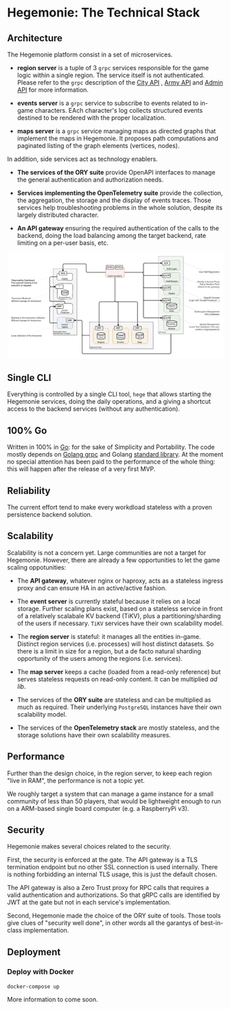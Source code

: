 # Hegemonie: The Technical Stack

## Architecture

The Hegemonie platform consist in a set of microservices.

* **region server** is a tuple of 3 ``grpc`` services responsible for the game
  logic within a single region. The service itself is not authenticated. Please
  refer to the ``grpc`` description of the
  [City API](https://github.com/jfsmig/hegemonie/blob/master/pkg/region/city.proto)
  ,
  [Army API](https://github.com/jfsmig/hegemonie/blob/master/pkg/region/army.proto)
  and
  [Admin API](https://github.com/jfsmig/hegemonie/blob/master/pkg/region/admin.proto)
  for more information.

* **events server** is a ``grpc`` service to subscribe to events related to
  in-game characters. EAch character's log collects structured events destined
  to be rendered with the proper localization.

* **maps server** is a ``grpc`` service managing maps as directed graphs that
  implement the maps in Hegemonie. It proposes path computations and paginated
  listing of the graph elements (vertices, nodes).

In addition, side services act as technology enablers.

* **The services of the ORY suite** provide OpenAPI interfaces to manage the
  general authentication and authorization needs.

* **Services implementing the OpenTelemetry suite** provide the collection, the
  aggregation, the storage and the display of events traces. Those services help
  troubleshooting problems in the whole solution, despite its largely
  distributed character.

* **An API gateway** ensuring the required authentication of the calls to the
  backend, doing the load balancing among the target backend, rate limiting on a
  per-user basis, etc.

![Hegemonie Architecture](https://raw.githubusercontent.com/jfsmig/hegemonie/master/docs/system-architecture.png)

## Single CLI

Everything is controlled by a single CLI tool, ``hege`` that allows starting the
Hegemonie services, doing the daily operations, and a giving a shortcut access
to the backend services (without any authentication).

## 100% Go

Written in 100% in [Go](https://golang.org): for the sake of Simplicity and
Portability. The code mostly depends
on [Golang grpc](https://github.com/grpc/grpc-go) and
Golang [standard library](https://golang.org/pkg). At the moment no special
attention has been paid to the performance of the whole thing: this will happen
after the release of a very first MVP.

## Reliability

The current effort tend to make every workdload stateless with a proven
persistence backend solution.

## Scalability

Scalability is not a concern yet. Large communities are not a target for
Hegemonie. However, there are already a few opportunities to let the game
scaling oppotunities:

* The **API gateway**, whatever nginx or haproxy, acts as a stateless ingress
  proxy and can ensure HA in an active/active fashion.
  
* The **event server** is currently stateful because it relies on a local
  storage. Further scaling plans exist, based on a stateless service in front of
  a relatively scalabale KV backend (TiKV), plus a partitioning/sharding of the
  users if necessary. ``TiKV`` services have their own scalability model.
  
* The **region server** is stateful: it manages all the entities in-game.
  Distinct region services (i.e. processes) will host distinct datasets. So
  there is a limit in size for a region, but a de facto natural sharding
  opportunity of the users among the regions (i.e. services).
  
* The **map server** keeps a cache (loaded from a read-only reference) but
  serves stateless requests on read-only content. It can be multiplied _ad lib_.
  
* The services of the **ORY suite** are stateless and can be multiplied as much
  as required. Their underlying ``PostgreSQL`` instances have their own
  scalability model.
  
* The services of the **OpenTelemetry stack** are mostly stateless, and the
  storage solutions have their own scalability measures.

## Performance

Further than the design choice, in the region server, to keep each region "live
in RAM", the performance is not a topic yet.

We roughly target a system that can manage a game instance for a small community
of less than 50 players, that would be lightweight enough to run on a ARM-based
single board computer (e.g. a RaspberryPi v3).

## Security

Hegemonie makes several choices related to the security.

First, the security is enforced at the gate. The API gateway is a TLS
termination endpoint but no other SSL connection is used internally. There is
nothing forbidding an internal TLS usage, this is just the default chosen.

The API gateway is also a Zero Trust proxy for RPC calls that requires a valid
authentication and authorizations. So that gRPC calls are identified by JWT at
the gate but not in each service's implementation.

Second, Hegemonie made the choice of the ORY suite of tools. Those tools give
clues of "security well done", in other words all the garantys of best-in-class
implementation.

## Deployment

### Deploy with Docker

```shell
docker-compose up
```

More information to come soon.
